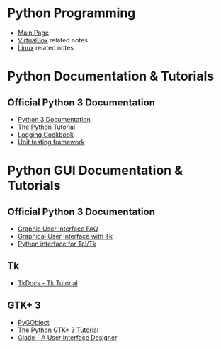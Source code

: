 # Python Programming

- [Main Page](README.md)
- [VirtualBox](virtualbox.md) related notes
- [Linux](linux.md) related notes

# Python Documentation & Tutorials

## Official Python 3 Documentation
- [Python 3 Documentation](https://docs.python.org/3/)
- [The Python Tutorial](https://docs.python.org/3/tutorial/index.html)
- [Logging Cookbook](https://docs.python.org/3/howto/logging-cookbook.html)
- [Unit testing framework](https://docs.python.org/3/library/unittest.html)


# Python GUI Documentation & Tutorials

## Official Python 3 Documentation
- [Graphic User Interface FAQ](https://docs.python.org/3/faq/gui.html)
- [Graphical User Interface with Tk](https://docs.python.org/3/library/tk.html)
- [Python interface for Tcl/Tk](https://docs.python.org/3/library/tkinter.html)

## Tk
- [TkDocs - Tk Tutorial](https://tkdocs.com/tutorial/)

## GTK+ 3
- [PyGObject](https://pygobject.readthedocs.io/en/latest/)
- [The Python GTK+ 3 Tutorial](https://python-gtk-3-tutorial.readthedocs.io/en/latest/)
- [Glade - A User Interface Designer](https://glade.gnome.org/)
